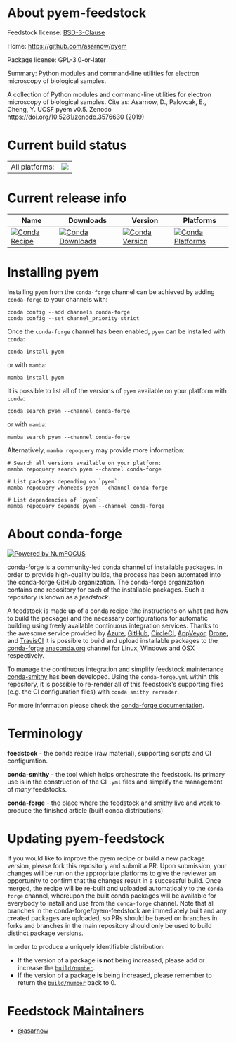 About pyem-feedstock
====================

Feedstock license: [BSD-3-Clause](https://github.com/conda-forge/pyem-feedstock/blob/main/LICENSE.txt)

Home: https://github.com/asarnow/pyem

Package license: GPL-3.0-or-later

Summary: Python modules and command-line utilities for electron microscopy of biological samples.

A collection of Python modules and command-line utilities for electron microscopy of biological samples.
Cite as: Asarnow, D., Palovcak, E., Cheng, Y. UCSF pyem v0.5. Zenodo https://doi.org/10.5281/zenodo.3576630 (2019)


Current build status
====================


<table><tr><td>All platforms:</td>
    <td>
      <a href="https://dev.azure.com/conda-forge/feedstock-builds/_build/latest?definitionId=22881&branchName=main">
        <img src="https://dev.azure.com/conda-forge/feedstock-builds/_apis/build/status/pyem-feedstock?branchName=main">
      </a>
    </td>
  </tr>
</table>

Current release info
====================

| Name | Downloads | Version | Platforms |
| --- | --- | --- | --- |
| [![Conda Recipe](https://img.shields.io/badge/recipe-pyem-green.svg)](https://anaconda.org/conda-forge/pyem) | [![Conda Downloads](https://img.shields.io/conda/dn/conda-forge/pyem.svg)](https://anaconda.org/conda-forge/pyem) | [![Conda Version](https://img.shields.io/conda/vn/conda-forge/pyem.svg)](https://anaconda.org/conda-forge/pyem) | [![Conda Platforms](https://img.shields.io/conda/pn/conda-forge/pyem.svg)](https://anaconda.org/conda-forge/pyem) |

Installing pyem
===============

Installing `pyem` from the `conda-forge` channel can be achieved by adding `conda-forge` to your channels with:

```
conda config --add channels conda-forge
conda config --set channel_priority strict
```

Once the `conda-forge` channel has been enabled, `pyem` can be installed with `conda`:

```
conda install pyem
```

or with `mamba`:

```
mamba install pyem
```

It is possible to list all of the versions of `pyem` available on your platform with `conda`:

```
conda search pyem --channel conda-forge
```

or with `mamba`:

```
mamba search pyem --channel conda-forge
```

Alternatively, `mamba repoquery` may provide more information:

```
# Search all versions available on your platform:
mamba repoquery search pyem --channel conda-forge

# List packages depending on `pyem`:
mamba repoquery whoneeds pyem --channel conda-forge

# List dependencies of `pyem`:
mamba repoquery depends pyem --channel conda-forge
```


About conda-forge
=================

[![Powered by
NumFOCUS](https://img.shields.io/badge/powered%20by-NumFOCUS-orange.svg?style=flat&colorA=E1523D&colorB=007D8A)](https://numfocus.org)

conda-forge is a community-led conda channel of installable packages.
In order to provide high-quality builds, the process has been automated into the
conda-forge GitHub organization. The conda-forge organization contains one repository
for each of the installable packages. Such a repository is known as a *feedstock*.

A feedstock is made up of a conda recipe (the instructions on what and how to build
the package) and the necessary configurations for automatic building using freely
available continuous integration services. Thanks to the awesome service provided by
[Azure](https://azure.microsoft.com/en-us/services/devops/), [GitHub](https://github.com/),
[CircleCI](https://circleci.com/), [AppVeyor](https://www.appveyor.com/),
[Drone](https://cloud.drone.io/welcome), and [TravisCI](https://travis-ci.com/)
it is possible to build and upload installable packages to the
[conda-forge](https://anaconda.org/conda-forge) [anaconda.org](https://anaconda.org/)
channel for Linux, Windows and OSX respectively.

To manage the continuous integration and simplify feedstock maintenance
[conda-smithy](https://github.com/conda-forge/conda-smithy) has been developed.
Using the ``conda-forge.yml`` within this repository, it is possible to re-render all of
this feedstock's supporting files (e.g. the CI configuration files) with ``conda smithy rerender``.

For more information please check the [conda-forge documentation](https://conda-forge.org/docs/).

Terminology
===========

**feedstock** - the conda recipe (raw material), supporting scripts and CI configuration.

**conda-smithy** - the tool which helps orchestrate the feedstock.
                   Its primary use is in the construction of the CI ``.yml`` files
                   and simplify the management of *many* feedstocks.

**conda-forge** - the place where the feedstock and smithy live and work to
                  produce the finished article (built conda distributions)


Updating pyem-feedstock
=======================

If you would like to improve the pyem recipe or build a new
package version, please fork this repository and submit a PR. Upon submission,
your changes will be run on the appropriate platforms to give the reviewer an
opportunity to confirm that the changes result in a successful build. Once
merged, the recipe will be re-built and uploaded automatically to the
`conda-forge` channel, whereupon the built conda packages will be available for
everybody to install and use from the `conda-forge` channel.
Note that all branches in the conda-forge/pyem-feedstock are
immediately built and any created packages are uploaded, so PRs should be based
on branches in forks and branches in the main repository should only be used to
build distinct package versions.

In order to produce a uniquely identifiable distribution:
 * If the version of a package **is not** being increased, please add or increase
   the [``build/number``](https://docs.conda.io/projects/conda-build/en/latest/resources/define-metadata.html#build-number-and-string).
 * If the version of a package **is** being increased, please remember to return
   the [``build/number``](https://docs.conda.io/projects/conda-build/en/latest/resources/define-metadata.html#build-number-and-string)
   back to 0.

Feedstock Maintainers
=====================

* [@asarnow](https://github.com/asarnow/)


